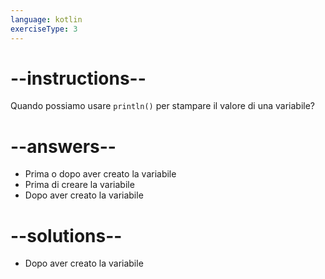```yaml
---
language: kotlin
exerciseType: 3
---
```


# --instructions--

Quando possiamo usare `println()` per stampare il valore di una variabile?

# --answers--

- Prima o dopo aver creato la variabile
- Prima di creare la variabile
- Dopo aver creato la variabile

# --solutions--

- Dopo aver creato la variabile
